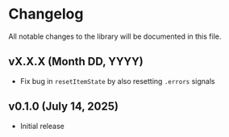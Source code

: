 # Changelog

All notable changes to the library will be documented in this file.

## vX.X.X (Month DD, YYYY)

- Fix bug in `resetItemState` by also resetting `.errors` signals

## v0.1.0 (July 14, 2025)

- Initial release
